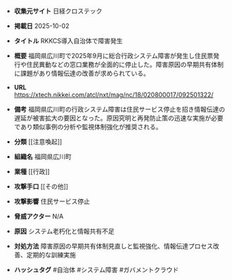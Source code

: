 - **収集元サイト**
日経クロステック

- **掲載日**
2025-10-02

- **タイトル**
RKKCS導入自治体で障害発生

- **概要**
福岡県広川町で2025年9月に総合行政システム障害が発生し住民票発行や住民異動などの窓口業務が全面的に停止した。障害原因の早期共有体制に課題があり情報伝達の改善が求められている。

- **URL**
https://xtech.nikkei.com/atcl/nxt/mag/nc/18/020800017/092501322/

- **備考**
福岡県広川町の行政システム障害は住民サービス停止を招き情報伝達の遅延が被害拡大の要因となった。原因究明と再発防止策の迅速な実施が必要であり類似事例の分析や監視体制強化が推奨される。

- **分類**
[[注意喚起]]

- **組織名**
福岡県広川町

- **業種**
[[行政]]

- **攻撃手口**
[[その他]]

- **攻撃影響**
住民サービス停止

- **脅威アクター**
N/A

- **原因**
システム老朽化と情報共有不足

- **対処方法**
障害原因の早期共有体制見直しと監視強化、情報伝達プロセス改善、定期的な訓練実施

- **ハッシュタグ**
#自治体 #システム障害 #ガバメントクラウド

